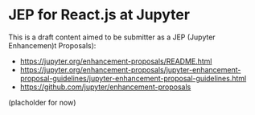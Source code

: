 # JEP for React.js at Jupyter

This is a draft content aimed to be submitter as a JEP (Jupyter Enhancemen)t Proposals):

- https://jupyter.org/enhancement-proposals/README.html
- https://jupyter.org/enhancement-proposals/jupyter-enhancement-proposal-guidelines/jupyter-enhancement-proposal-guidelines.html
- https://github.com/jupyter/enhancement-proposals

(placholder for now)
